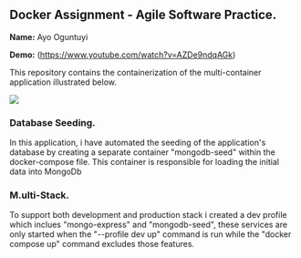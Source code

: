 ## Docker Assignment - Agile Software Practice.

__Name:__ Ayo Oguntuyi

__Demo:__ (https://www.youtube.com/watch?v=AZDe9ndqAGk)

This repository contains the containerization of the multi-container application illustrated below.

![](./images/arch.png)

### Database Seeding.
In this application, i have automated the seeding of the application's database by creating a separate container "mongodb-seed" within the docker-compose file. This container is responsible for loading the initial data into MongoDb

### M.ulti-Stack.
To support both development and production stack i created a dev profile which inclues "mongo-express" and "mongodb-seed", these services are only started when the "--profile dev up" command is run while the "docker compose up" command excludes those features.
